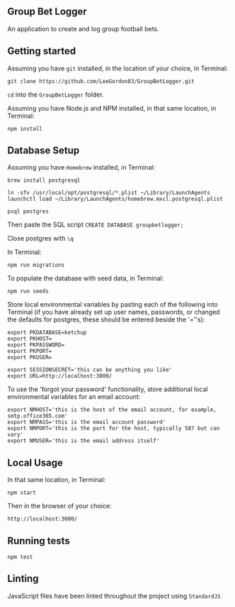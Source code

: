 ## Group Bet Logger

An application to create and log group football bets.

## Getting started

Assuming you have `git` installed, in the location of your choice, in Terminal:

`git clone https://github.com/LeeGordon83/GroupBetLogger.git`

`cd` into the `GroupBetLogger` folder.

Assuming you have Node.js and NPM installed, in that same location, in Terminal:

`npm install`

## Database Setup

Assuming you have `Homebrew` installed, in Terminal:

```
brew install postgresql

ln -sfv /usr/local/opt/postgresql/*.plist ~/Library/LaunchAgents
launchctl load ~/Library/LaunchAgents/homebrew.mxcl.postgresql.plist

psql postgres
```

Then paste the SQL script `CREATE DATABASE groupbetlogger;`

Close postgres with `\q`

In Terminal:

`npm run migrations`

To populate the database with seed data, in Terminal:

`npm run seeds`

Store local environmental variables by pasting each of the following into Terminal (if you have already set up user names, passwords, or changed the defaults for postgres, these should be entered beside the '=''s):

```
export PKDATABASE=ketchup
export PKHOST=
export PKPASSWORD=
export PKPORT=
export PKUSER=

export SESSIONSECRET='this can be anything you like'
export URL=http://localhost:3000/
```

To use the 'forgot your password' functionality, store additional local environmental variables for an email account:

```
export NMHOST='this is the host of the email account, for example, smtp.office365.com'
export NMPASS='this is the email account password'
export NMPORT='this is the port for the host, typically 587 but can vary'
export NMUSER='this is the email address itself'
```

## Local Usage

In that same location, in Terminal:

`npm start`

Then in the browser of your choice:

`http://localhost:3000/`

## Running tests

`npm test`

## Linting

JavaScript files have been linted throughout the project using `StandardJS`
